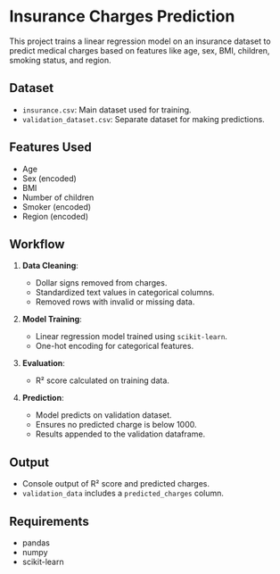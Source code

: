 # Insurance Charges Prediction

This project trains a linear regression model on an insurance dataset to predict medical charges based on features like age, sex, BMI, children, smoking status, and region.

## Dataset
- `insurance.csv`: Main dataset used for training.
- `validation_dataset.csv`: Separate dataset for making predictions.

## Features Used
- Age
- Sex (encoded)
- BMI
- Number of children
- Smoker (encoded)
- Region (encoded)

## Workflow
1. **Data Cleaning**:
   - Dollar signs removed from charges.
   - Standardized text values in categorical columns.
   - Removed rows with invalid or missing data.

2. **Model Training**:
   - Linear regression model trained using `scikit-learn`.
   - One-hot encoding for categorical features.

3. **Evaluation**:
   - R² score calculated on training data.

4. **Prediction**:
   - Model predicts on validation dataset.
   - Ensures no predicted charge is below 1000.
   - Results appended to the validation dataframe.

## Output
- Console output of R² score and predicted charges.
- `validation_data` includes a `predicted_charges` column.

## Requirements
- pandas
- numpy
- scikit-learn
